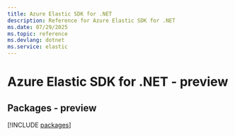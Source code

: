 ```yaml
---
title: Azure Elastic SDK for .NET
description: Reference for Azure Elastic SDK for .NET
ms.date: 07/29/2025
ms.topic: reference
ms.devlang: dotnet
ms.service: elastic
---
```

# Azure Elastic SDK for .NET - preview
## Packages - preview
[!INCLUDE [packages](elastic-index.md)]